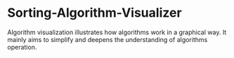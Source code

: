 # Sorting-Algorithm-Visualizer
Algorithm visualization illustrates how algorithms work in a  graphical way. It mainly aims to simplify and deepens the understanding of algorithms operation.
